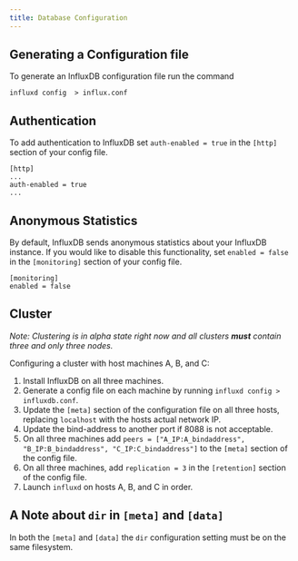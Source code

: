 ```yaml
---
title: Database Configuration
---
```


## Generating a Configuration file

To generate an InfluxDB configuration file run the command

```
influxd config  > influx.conf
```

## Authentication

To add authentication to InfluxDB set `auth-enabled = true` in the `[http]` section of your config file.

```
[http]
...
auth-enabled = true
...
```

## Anonymous Statistics

By default, InfluxDB sends anonymous statistics about your InfluxDB instance. If you would like to disable this functionality, set `enabled = false` in the `[monitoring]` section of your config file.

```
[monitoring]
enabled = false
```

## Cluster

_Note: Clustering is in alpha state right now and all clusters __must__ contain three and only three nodes._

Configuring a cluster with host machines A, B, and C:

1. Install InfluxDB on all three machines.
2. Generate a config file on each machine by running `influxd config > influxdb.conf`.
3. Update the `[meta]` section of the configuration file on all three hosts, replacing `localhost` with the hosts actual network IP.
4. Update the bind-address to another port if 8088 is not acceptable.
5. On all three machines add `peers = ["A_IP:A_bindaddress", "B_IP:B_bindaddress", "C_IP:C_bindaddress"]` to the `[meta]` section of the config file.
6. On all three machines, add `replication = 3` in the `[retention]` section of the config file.
7. Launch `influxd` on hosts A, B, and C in order.

## A Note about `dir` in `[meta]` and `[data]`

In both the `[meta]` and `[data]` the `dir` configuration setting must be on the same filesystem.
